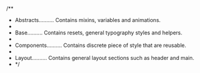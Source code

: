 /\*\*

- Abstracts.......... Contains mixins, variables and animations.
-
- Base.......... Contains resets, general typography styles and helpers.
-
- Components.......... Contains discrete piece of style that are reusable.
-
- Layout.......... Contains general layout sections such as header and main.
- \*/
